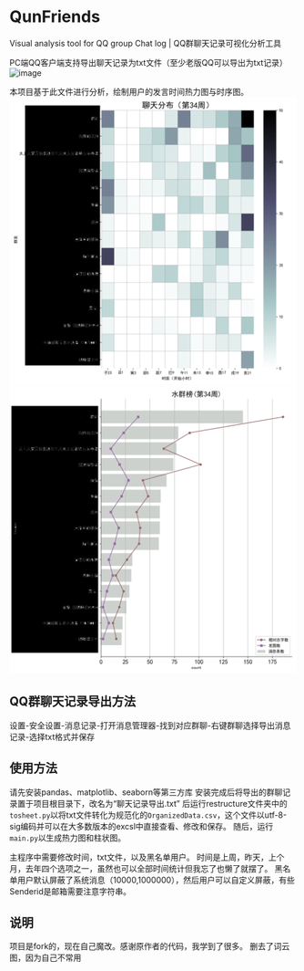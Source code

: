 # QunFriends
 Visual analysis tool for QQ group Chat log | QQ群聊天记录可视化分析工具

PC端QQ客户端支持导出聊天记录为txt文件（至少老版QQ可以导出为txt记录）
![image](Pics/导出方法.jpg)

本项目基于此文件进行分析，绘制用户的发言时间热力图与时序图。
![image](输出图片/第34周-时辰图.png)
![image](输出图片/第34周-柱状图.png)

## QQ群聊天记录导出方法
设置-安全设置-消息记录-打开消息管理器-找到对应群聊-右键群聊选择导出消息记录-选择txt格式并保存

## 使用方法
请先安装pandas、matplotlib、seaborn等第三方库
安装完成后将导出的群聊记录置于项目根目录下，改名为“聊天记录导出.txt”
后运行restructure文件夹中的`tosheet.py`以将txt文件转化为规范化的`OrganizedData.csv`，这个文件以utf-8-sig编码并可以在大多数版本的excsl中直接查看、修改和保存。
随后，运行`main.py`以生成热力图和柱状图。

主程序中需要修改时间，txt文件，以及黑名单用户。
时间是上周，昨天，上个月，去年四个选项之一，虽然也可以全部时间统计但我忘了也懒了就摆了。
黑名单用户默认屏蔽了系统消息（10000,1000000），然后用户可以自定义屏蔽，有些Senderid是邮箱需要注意字符串。
## 说明
项目是fork的，现在自己魔改。感谢原作者的代码，我学到了很多。
删去了词云图，因为自己不常用
